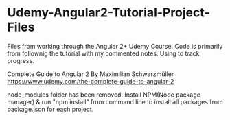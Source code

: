 # Udemy-Angular2-Tutorial-Project-Files
Files from working through the Angular 2+ Udemy Course. Code is primarily from follownig the tutorial with my commented notes. Using to track progress. 

Complete Guide to Angular 2
By Maximilian Schwarzmüller
https://www.udemy.com/the-complete-guide-to-angular-2

node_modules folder has been removed. Install NPM(Node package manager) & run "npm install" from command line to install all packages from package.json for each project.
